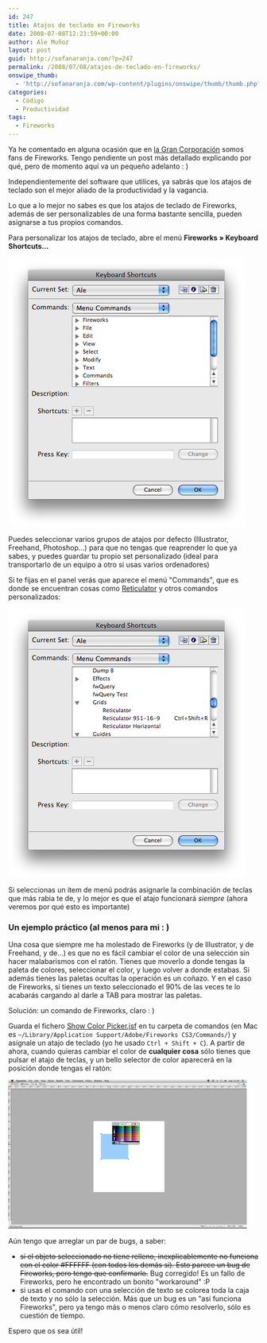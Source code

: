 ```yaml
---
id: 247
title: Atajos de teclado en Fireworks
date: 2008-07-08T12:23:59+00:00
author: Ale Muñoz
layout: post
guid: http://sofanaranja.com/?p=247
permalink: /2008/07/08/atajos-de-teclado-en-fireworks/
onswipe_thumb:
  - 'http://sofanaranja.com/wp-content/plugins/onswipe/thumb/thumb.php?src=/images/2008/07/picture-85.png&amp;w=600&amp;h=800&amp;zc=1&amp;q=75&amp;f=0'
categories:
  - Código
  - Productividad
tags:
  - Fireworks
---
```

Ya he comentado en alguna ocasión que en [la Gran Corporación](http://the-cocktail.com) somos fans de Fireworks. Tengo pendiente un post más detallado explicando por qué, pero de momento aquí va un pequeño adelanto : )

Independientemente del software que utilices, ya sabrás que los atajos de teclado son el mejor aliado de la productividad y la vagancia.

Lo que a lo mejor no sabes es que los atajos de teclado de Fireworks, además de ser personalizables de una forma bastante sencilla, pueden asignarse a tus propios comandos.

Para personalizar los atajos de teclado, abre el menú **Fireworks » Keyboard Shortcuts...**

![Panel de asignación de atajos de teclado de Fireworks](/images/2008/07/picture-85.png)

Puedes seleccionar varios grupos de atajos por defecto (Illustrator, Freehand, Photoshop...) para que no tengas que reaprender lo que ya sabes, y puedes guardar tu propio set personalizado (ideal para transportarlo de un equipo a otro si usas varios ordenadores)

Si te fijas en el panel verás que aparece el menú "Commands", que es donde se encuentran cosas como [Reticulator](http://sofanaranja.com/reticulator/) y otros comandos personalizados:

![Panel de atajos con teclas personalizadas](/images/2008/07/picture-86.png)

Si seleccionas un item de menú podrás asignarle la combinación de teclas que más rabia te de, y lo mejor es que el atajo funcionará *siempre* (ahora veremos por qué esto es importante)

### Un ejemplo práctico (al menos para mi : )

Una cosa que siempre me ha molestado de Fireworks (y de Illustrator, y de Freehand, y de...) es que no es fácil cambiar el color de una selección sin hacer malabarismos con el ratón. Tienes que moverlo a donde tengas la paleta de colores, seleccionar el color, y luego volver a donde estabas. Si además tienes las paletas ocultas la operación es un coñazo. Y en el caso de Fireworks, si tienes un texto seleccionado el 90% de las veces te lo acabarás cargando al darle a TAB para mostrar las paletas.

Solución: un comando de Fireworks, claro : )

Guarda el fichero [Show Color Picker.jsf](http://code.sofanaranja.com/fwcommands/Color/Show%20Color%20Picker.jsf) en tu carpeta de comandos (en Mac es `~/Library/Application Support/Adobe/Fireworks CS3/Commands/`)
y asígnale un atajo de teclado (yo he usado `Ctrl + Shift + C`). A partir de ahora, cuando quieras cambiar el color de **cualquier cosa** sólo tienes que pulsar el atajo de teclas, y un bello selector de color aparecerá en la posición donde tengas el ratón:

![Show Color Picker en acción](/images/2008/07/picture-82-480x300.png)

Aún tengo que arreglar un par de bugs, a saber:

* <del>si el objeto seleccionado no tiene relleno, inexplicablemente no funciona con el color #FFFFFF (con todos los demás si). Esto parece un bug de Fireworks, pero tengo que confirmarlo.</del> Bug corregido! Es un fallo de Fireworks, pero he encontrado un bonito "workaround" :P
* si usas el comando con una selección de texto se colorea toda la caja de texto y no sólo la selección. Más que un bug es un "así funciona Fireworks", pero ya tengo más o menos claro cómo resolverlo, sólo es cuestión de tiempo.

Espero que os sea útil!
